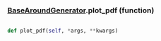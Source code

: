 ### [BaseAroundGenerator](BaseAroundGenerator.md).plot_pdf (function)


```py

def plot_pdf(self, *args, **kwargs)

```


